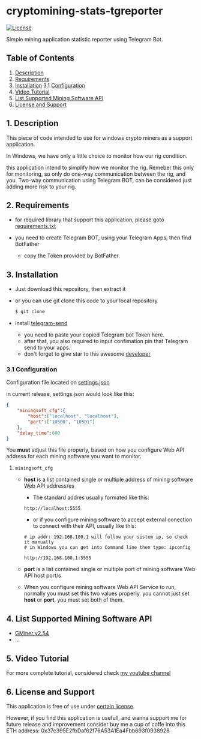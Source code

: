 # cryptomining-stats-tgreporter

[![License](https://img.shields.io/badge/License-GPLv3+-blue.svg)](https://github.com/drr3d/cryptomining_id/blob/main/cryptomining-stats-tgreporter/LICENSE.txt)

Simple mining application statistic reporter using Telegram Bot.

## Table of Contents

1. [Description](#chapter-001)
2. [Requirements](#chapter-002)
3. [Installation](#chapter-003)
    3.1 [Configuration](#chapter-0031)<br>
4. [Video Tutorial](#chapter-004)
5. [List Supported Mining Software API](#chapter-005)
6. [License and Support](#chapter-006)


## 1. Description <a id="chapter-001"></a>

This piece of code intended to use for windows crypto miners as a support application.

In Windows, we have only a little choice to monitor how our rig condition.

this application intend to simplify how we monitor the rig. Remeber this only for monitoring, so only do one-way communication between
the rig, and you. Two-way communication using Telegram BOT, can be considered just adding more risk to your rig.


## 2. Requirements <a id="chapter-002"></a>

- for required library that support this application, please goto [requirements.txt](https://github.com/drr3d/cryptomining_id/blob/main/cryptomining-stats-tgreporter/requirements.txt)

- you need to create Telegram BOT, using your Telegram Apps, then find BotFather
    * copy the Token provided by BotFather.

## 3. Installation <a id="chapter-003"></a>

- Just download this repository, then extract it

- or you can use git clone this code to your local repository
  ```bash
  $ git clone
  ```

- install [telegram-send](https://github.com/rahiel/telegram-send)
    * you need to paste your copied Telegram bot Token here.
    * after that, you also required to input confimation pin that Telegram send to your apps.
    * don't forget to give star to this awesome [developer](https://github.com/rahiel/telegram-send)

### 3.1 Configuration <a id="chapter-0031"></a>
Configuration file located on [settings.json](https://github.com/drr3d/cryptomining_id/blob/main/cryptomining-stats-tgreporter/settings.json)

in current release, settings.json would look like this:
```json
{
	"miningsoft_cfg":{
		"host":["localhost", "localhost"],
		"port":["10500", "10501"]
	},
    "delay_time":600
}

```

You **must** adjust this file properly, based on how you configure Web API address for each mining software you want to monitor.
1. ```miningsoft_cfg```
    - **host** is a list contained single or multiple address of mining software Web API address/es

        - The standard addres usually formated like this:
        ```
        http://localhost:5555
        ```

        - or if you configure mining software to accept external conection to connect with their API, usually like this:
        ```
        # ip addr: 192.168.100.1 will follow your sistem ip, so check it manually
        # in Windows you can get into Command line then type: ipconfig

        http://192.168.100.1:5555
        ```
    - **port** is a list contained single or multiple port of mining software Web API host port/s

    - When you configure mining software Web API Service to run, normally you must set this two values properly. you cannot just set
    **host** or **port**, you must set both of them.

## 4. List Supported Mining Software API <a id="chapter-004"></a>

- [GMiner v2.54](https://github.com/develsoftware/GMinerRelease/releases/tag/2.54)
- ...

## 5. Video Tutorial <a id="chapter-005"></a>

For more complete tutorial, considered check [my youtube channel](https://www.youtube.com/channel/UCk3KKIUVtdBWWl-wZhUMevg)

## 6. License and Support <a id="chapter-006"></a>

This application is free of use under [certain license](https://github.com/drr3d/cryptomining_id/blob/main/cryptomining-stats-tgreporter/LICENSE.txt).

However, if you find this application is usefull, and wanna support me for future release and improvement
consider buy me a cup of coffe into this ETH address: 0x37c395E2fbDaf62f76A53A1Ea4Fbb693f0938928

